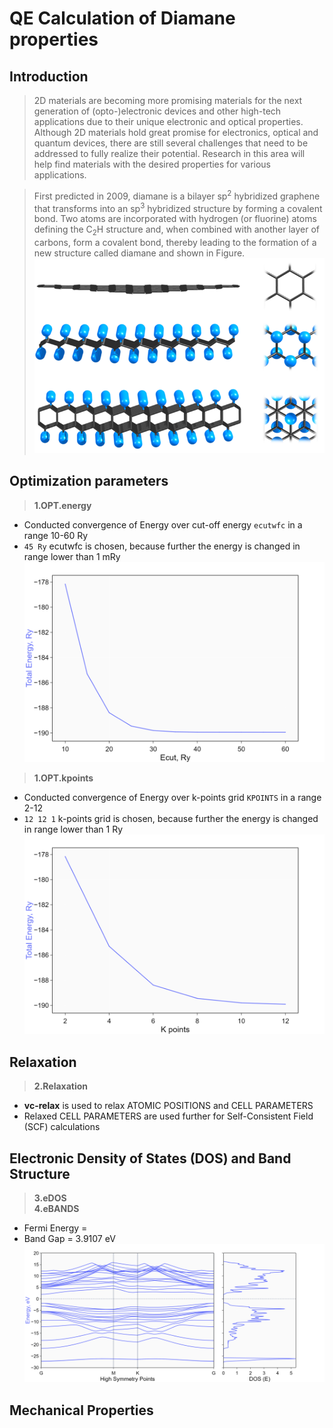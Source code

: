 # QE Calculation of Diamane properties
## Introduction
> 2D materials are becoming more promising materials for the next generation of (opto-)electronic devices and other high-tech applications due to their unique electronic and optical properties. Although 2D materials hold great promise for electronics, optical and quantum devices, there are still several challenges that need to be addressed to fully realize their potential. Research in this area will help find materials with the desired properties for various applications. <br>

> First predicted in 2009, diamane is a bilayer sp<sup>2</sup> hybridized graphene that transforms into an sp<sup>3</sup> hybridized structure by forming a covalent bond. Two atoms are incorporated with hydrogen (or fluorine) atoms defining the C<sub>2</sub>H structure and, when combined with another layer of carbons, form a covalent bond, thereby leading to the formation of a new structure called diamane and shown in Figure. <br>
![](images/Diamane.png)

## Optimization parameters

> **1.OPT.energy**

- Conducted convergence of Energy over cut-off energy `ecutwfc` in a range 10-60 Ry <br>
- `45 Ry` ecutwfc is chosen, because further the energy is changed in range lower than 1 mRy
![](images/Ecut_vs_TotEnerg.png)

> **1.OPT.kpoints**

- Conducted convergence of Energy over k-points grid `KPOINTS` in a range 2-12 <br>
- `12 12 1` k-points grid is chosen, because further the energy is changed in range lower than 1 Ry
![](images/TotEnerg_vs_Kpoints.png)

## Relaxation

> **2.Relaxation**

- **vc-relax** is used to relax ATOMIC POSITIONS and CELL PARAMETERS
- Relaxed CELL PARAMETERS are used further for Self-Consistent Field (SCF) calculations

## Electronic Density of States (DOS) and Band Structure
> **3.eDOS** <br>
> **4.eBANDS**
- Fermi Energy = 
- Band Gap = 3.9107 eV
![](images/merged_DOS_BANDS.png)

## Mechanical Properties




